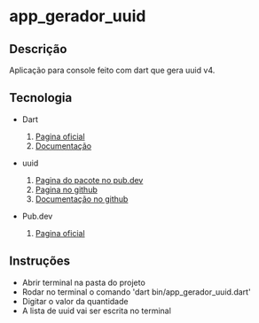 # app_gerador_uuid

## Descrição

Aplicação para console feito com dart que gera uuid v4.

## Tecnologia

- Dart
  1. [Pagina oficial](https://dart.dev/)
  2. [Documentação](https://dart.dev/guides)

- uuid
  1. [Pagina do pacote no pub.dev](https://pub.dev/packages/uuid)
  2. [Pagina no github](https://github.com/daegalus/dart-uuid)
  3. [Documentação no github](https://github.com/daegalus/dart-uuid/tree/main/doc)

- Pub.dev
  1. [Pagina oficial](https://pub.dev/)

## Instruções

- Abrir terminal na pasta do projeto
- Rodar no terminal o comando 'dart bin/app_gerador_uuid.dart'
- Digitar o valor da quantidade
- A lista de uuid vai ser escrita no terminal
